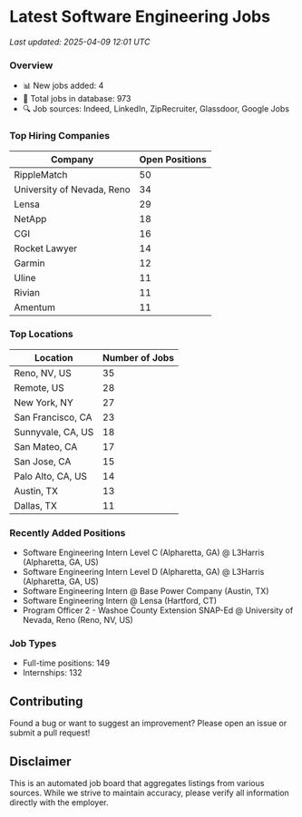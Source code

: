 # Latest Software Engineering Jobs
*Last updated: 2025-04-09 12:01 UTC*

### Overview
- 📊 New jobs added: 4
- 💼 Total jobs in database: 973
- 🔍 Job sources: Indeed, LinkedIn, ZipRecruiter, Glassdoor, Google Jobs

### Top Hiring Companies
| Company | Open Positions |
|---------|---------------|
| RippleMatch | 50 |
| University of Nevada, Reno | 34 |
| Lensa | 29 |
| NetApp | 18 |
| CGI | 16 |
| Rocket Lawyer | 14 |
| Garmin | 12 |
| Uline | 11 |
| Rivian | 11 |
| Amentum | 11 |

### Top Locations
| Location | Number of Jobs |
|----------|---------------|
| Reno, NV, US | 35 |
| Remote, US | 28 |
| New York, NY | 27 |
| San Francisco, CA | 23 |
| Sunnyvale, CA, US | 18 |
| San Mateo, CA | 17 |
| San Jose, CA | 15 |
| Palo Alto, CA, US | 14 |
| Austin, TX | 13 |
| Dallas, TX | 11 |

### Recently Added Positions
- Software Engineering Intern Level C (Alpharetta, GA) @ L3Harris (Alpharetta, GA, US)
- Software Engineering Intern Level D (Alpharetta, GA) @ L3Harris (Alpharetta, GA, US)
- Software Engineering Intern @ Base Power Company (Austin, TX)
- Software Engineering Intern @ Lensa (Hartford, CT)
- Program Officer 2 - Washoe County Extension SNAP-Ed @ University of Nevada, Reno (Reno, NV, US)

### Job Types
- Full-time positions: 149
- Internships: 132

## Contributing
Found a bug or want to suggest an improvement? Please open an issue or submit a pull request!

## Disclaimer
This is an automated job board that aggregates listings from various sources. While we strive to maintain accuracy, 
please verify all information directly with the employer.
